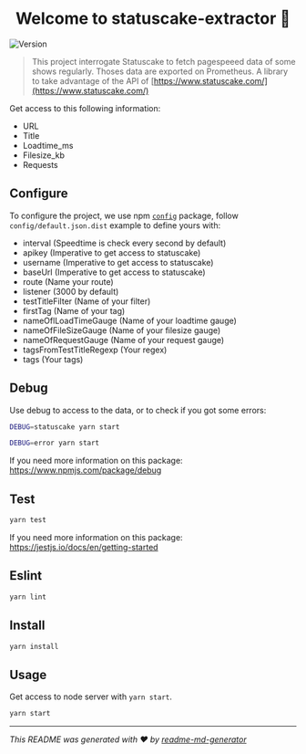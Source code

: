<h1 align="center">Welcome to statuscake-extractor 👋</h1>
<p>
  <img alt="Version" src="https://img.shields.io/badge/version-1.0.0-blue.svg?cacheSeconds=2592000" />
</p>

> This project interrogate Statuscake to fetch pagespeeed data of some shows regularly. Thoses data are exported on Prometheus.
A library to take advantage of the API of [https://www.statuscake.com/](https://www.statuscake.com/)

Get access to this following information:
 - URL
 - Title
 - Loadtime_ms
 - Filesize_kb
 - Requests

## Configure

To configure the project, we use npm [`config`](https://www.npmjs.com/package/config) package, follow `config/default.json.dist` example to define yours with:
- interval (Speedtime is check every second by default)
- apikey (Imperative to get access to statuscake)
- username (Imperative to get access to statuscake)
- baseUrl (Imperative to get access to statuscake)
- route (Name your route)
- listener (3000 by default)
- testTitleFilter (Name of your filter)
- firstTag (Name of your tag)
- nameOflLoadTimeGauge (Name of your loadtime gauge)
- nameOfFileSizeGauge (Name of your filesize gauge)
- nameOfRequestGauge (Name of your request gauge)
- tagsFromTestTitleRegexp (Your regex)
- tags (Your tags)


## Debug

Use debug to access to the data, or to check if you got some errors:
```sh
DEBUG=statuscake yarn start
```
```sh
DEBUG=error yarn start
```
If you need more information on this package: https://www.npmjs.com/package/debug

## Test

```sh
yarn test
```
If you need more information on this package: https://jestjs.io/docs/en/getting-started

## Eslint

```sh
yarn lint
```

## Install

```sh
yarn install
```

## Usage
Get access to node server with `yarn start`.

```sh
yarn start
```

***
_This README was generated with ❤️ by [readme-md-generator](https://github.com/kefranabg/readme-md-generator)_
